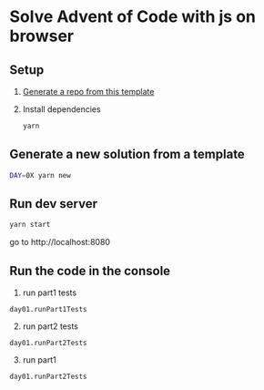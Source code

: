 # Solve Advent of Code with js on browser

## Setup

1. [Generate a repo from this template](https://github.com/kobiza/javascript-aoc-template/generate)

2. Install dependencies

    ```bash
    yarn
    ```

## Generate a new solution from a template

```bash
DAY=0X yarn new
```

## Run dev server

```bash
yarn start
```

go to http://localhost:8080

## Run the code in the console

1. run part1 tests
```
day01.runPart1Tests
```

2. run part2 tests
```
day01.runPart2Tests
```

3. run part1
```
day01.runPart2Tests
```

